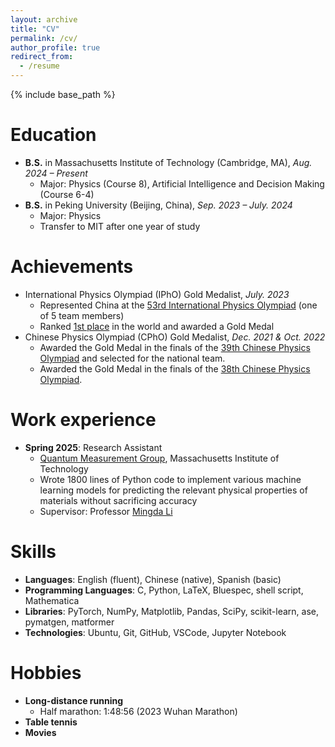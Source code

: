 ```yaml
---
layout: archive
title: "CV"
permalink: /cv/
author_profile: true
redirect_from:
  - /resume
---
```


{% include base_path %}

Education
======

* **B.S.** in Massachusetts Institute of Technology (Cambridge, MA), *Aug. 2024 – Present*
  * Major: Physics (Course 8), Artificial Intelligence and Decision Making (Course 6-4)
* **B.S.** in Peking University (Beijing, China), *Sep. 2023 – July. 2024*
  * Major: Physics
  * Transfer to MIT after one year of study

Achievements
======

* International Physics Olympiad (IPhO) Gold Medalist, *July. 2023*
  * Represented China at the [53rd International Physics Olympiad](https://international-physics-olympiad2023-tokyo.jp/) (one of 5 team members)
  * Ranked [1st place](https://ipho-unofficial.org/timeline/2023/individual) in the world and awarded a Gold Medal
* Chinese Physics Olympiad (CPhO) Gold Medalist, *Dec. 2021 & Oct. 2022*
  * Awarded the Gold Medal in the finals of the [39th Chinese Physics Olympiad](https://cpho.pku.edu.cn/info/1095/1281.htm) and selected for the national team.
  * Awarded the Gold Medal in the finals of the [38th Chinese Physics Olympiad](https://cpho.pku.edu.cn/info/1086/1270.htm).


Work experience
======

* **Spring 2025**: Research Assistant
  * [Quantum Measurement Group](https://qm.mit.edu), Massachusetts Institute of Technology
  * Wrote 1800 lines of Python code to implement various machine learning models for predicting the relevant physical properties of materials without sacrificing accuracy
  * Supervisor: Professor [Mingda Li](https://web.mit.edu/nse/people/faculty/mli.html)
  
Skills
======

* **Languages**: English (fluent), Chinese (native), Spanish (basic)
* **Programming Languages**: C, Python, LaTeX, Bluespec, shell script, Mathematica
*	**Libraries**: PyTorch, NumPy, Matplotlib, Pandas, SciPy, scikit-learn, ase, pymatgen, matformer
*	**Technologies**: Ubuntu, Git, GitHub, VSCode, Jupyter Notebook

Hobbies
======

* **Long-distance running**
  * Half marathon: 1:48:56 (2023 Wuhan Marathon)
* **Table tennis**
* **Movies**

<!-- Publications
======
  <ul>{% for post in site.publications reversed %}
    {% include archive-single-cv.html %}
  {% endfor %}</ul> -->
  
<!-- Talks
======
  <ul>{% for post in site.talks reversed %}
    {% include archive-single-talk-cv.html  %}
  {% endfor %}</ul> -->
  
<!-- Teaching
======
  <ul>{% for post in site.teaching reversed %}
    {% include archive-single-cv.html %}
  {% endfor %}</ul> -->
  
<!-- Service and leadership
======
* Currently signed in to 43 different slack teams -->
